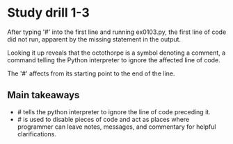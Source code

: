 # Study drill 1-3

After typing '#' into the first line and running ex0103.py, the first line of
code did not run, apparent by the missing statement in the output. 

Looking it up reveals that the octothorpe is a symbol denoting a comment, a
command telling the Python interpreter to ignore the affected line of code.

The '#' affects from its starting point to the end of the line.

## Main takeaways
* \# tells the python interpreter to ignore the line of code preceding it.
* \# is used to disable pieces of code and act as places where programmer can
leave notes, messages, and commentary for helpful clarifications.

